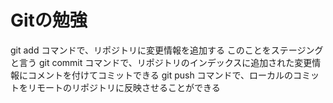 # Gitの勉強
 git add コマンドで、リポジトリに変更情報を追加する
  このことをステージングと言う
 git commit コマンドで、リポジトリのインデックスに追加された変更情報にコメントを付けてコミットできる
 git push コマンドで、ローカルのコミットをリモートのリポジトリに反映させることができる
